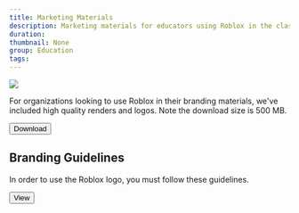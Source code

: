 ```yaml
---
title: Marketing Materials
description: Marketing materials for educators using Roblox in the classroom. Includes high quality renders and logos.
duration:
thumbnail: None
group: Education
tags:
---
```


<img src="../../assets/education/stock-graphics/hero-studentTeaching.jpg" />

For organizations looking to use Roblox in their branding materials, we've included high quality renders and logos. Note the download size is 500 MB.

<a href="../../assets/education/stock-graphics/edu-marketing.zip"><Button variant="contained">Download</Button></a>

## Branding Guidelines

In order to use the Roblox logo, you must follow these guidelines.

<a href="https://en.help.roblox.com/hc/en-us/articles/115001708126-Roblox-Name-and-Logo-Community-Usage-Guidelines"><Button variant="text">View</Button></a>
